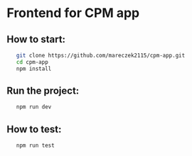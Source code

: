 # Frontend for CPM app

## How to start:

```bash
   git clone https://github.com/mareczek2115/cpm-app.git
   cd cpm-app
   npm install
```

## Run the project:

```bash
   npm run dev
```

## How to test:

```bash
   npm run test
```
